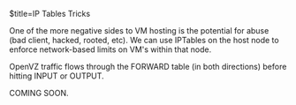 $title=IP Tables Tricks

One of the more negative sides to VM hosting is the potential for abuse (bad client, hacked, rooted, etc). We can use IPTables on the host node to enforce network-based limits on VM's within that node.

OpenVZ traffic flows through the FORWARD table (in both directions) before hitting INPUT or OUTPUT.

COMING SOON.